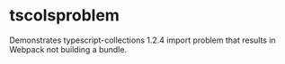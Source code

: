 # tscolsproblem
Demonstrates typescript-collections 1.2.4 import problem that results in Webpack not building a bundle.
